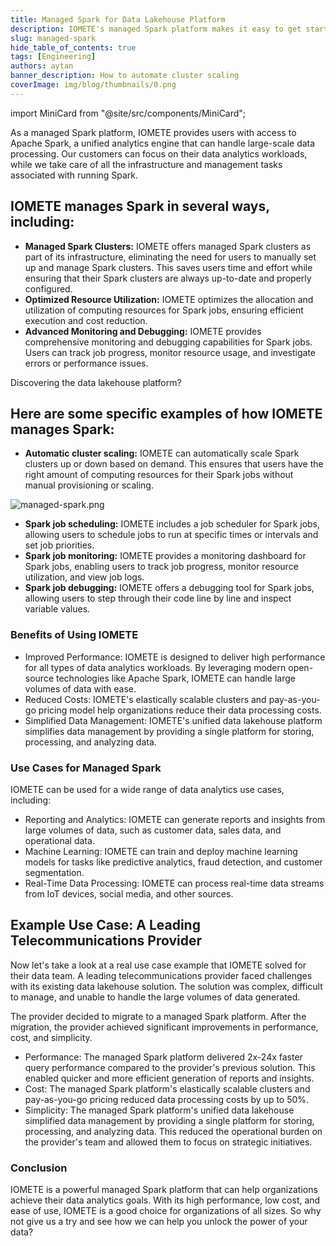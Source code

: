 ```yaml
---
title: Managed Spark for Data Lakehouse Platform
description: IOMETE's managed Spark platform makes it easy to get started with data analytics, with high performance, low costs, and simplified data management
slug: managed-spark
hide_table_of_contents: true
tags: [Engineering]
authors: aytan
banner_description: How to automate cluster scaling
coverImage: img/blog/thumbnails/0.png
---
```


import MiniCard from "@site/src/components/MiniCard";

As a managed Spark platform, IOMETE provides users with access to Apache Spark, a unified analytics engine that can handle large-scale data processing. Our customers can focus on their data analytics workloads, while we take care of all the infrastructure and management tasks associated with running Spark.

<!-- truncate -->

## IOMETE manages Spark in several ways, including:

- **Managed Spark Clusters:** IOMETE offers managed Spark clusters as part of its infrastructure, eliminating the need for users to manually set up and manage Spark clusters. This saves users time and effort while ensuring that their Spark clusters are always up-to-date and properly configured.
- **Optimized Resource Utilization:** IOMETE optimizes the allocation and utilization of computing resources for Spark jobs, ensuring efficient execution and cost reduction.
- **Advanced Monitoring and Debugging:** IOMETE provides comprehensive monitoring and debugging capabilities for Spark jobs. Users can track job progress, monitor resource usage, and investigate errors or performance issues.

<MiniCard link="https://form.typeform.com/to/ofF9ZQYd" linkName="Try Sandbox">Discovering the data lakehouse platform?</MiniCard>

## Here are some specific examples of how IOMETE manages Spark:

- **Automatic cluster scaling:** IOMETE can automatically scale Spark clusters up or down based on demand. This ensures that users have the right amount of computing resources for their Spark jobs without manual provisioning or scaling.

![managed-spark.png](/img/blog/2023-10-08-managed-spark/managed-spark.png)

- **Spark job scheduling:** IOMETE includes a job scheduler for Spark jobs, allowing users to schedule jobs to run at specific times or intervals and set job priorities.
- **Spark job monitoring:** IOMETE provides a monitoring dashboard for Spark jobs, enabling users to track job progress, monitor resource utilization, and view job logs.
- **Spark job debugging:** IOMETE offers a debugging tool for Spark jobs, allowing users to step through their code line by line and inspect variable values.

### Benefits of Using IOMETE

- Improved Performance: IOMETE is designed to deliver high performance for all types of data analytics workloads. By leveraging modern open-source technologies like Apache Spark, IOMETE can handle large volumes of data with ease.
- Reduced Costs: IOMETE's elastically scalable clusters and pay-as-you-go pricing model help organizations reduce their data processing costs.
- Simplified Data Management: IOMETE's unified data lakehouse platform simplifies data management by providing a single platform for storing, processing, and analyzing data.

### Use Cases for Managed Spark

IOMETE can be used for a wide range of data analytics use cases, including:

- Reporting and Analytics: IOMETE can generate reports and insights from large volumes of data, such as customer data, sales data, and operational data.
- Machine Learning: IOMETE can train and deploy machine learning models for tasks like predictive analytics, fraud detection, and customer segmentation.
- Real-Time Data Processing: IOMETE can process real-time data streams from IoT devices, social media, and other sources.

## Example Use Case: A Leading Telecommunications Provider

Now let's take a look at a real use case example that IOMETE solved for their data team. A leading telecommunications provider faced challenges with its existing data lakehouse solution. The solution was complex, difficult to manage, and unable to handle the large volumes of data generated.

The provider decided to migrate to a managed Spark platform. After the migration, the provider achieved significant improvements in performance, cost, and simplicity.

- Performance: The managed Spark platform delivered 2x-24x faster query performance compared to the provider's previous solution. This enabled quicker and more efficient generation of reports and insights.
- Cost: The managed Spark platform's elastically scalable clusters and pay-as-you-go pricing reduced data processing costs by up to 50%.
- Simplicity: The managed Spark platform's unified data lakehouse simplified data management by providing a single platform for storing, processing, and analyzing data. This reduced the operational burden on the provider's team and allowed them to focus on strategic initiatives.

### Conclusion

IOMETE is a powerful managed Spark platform that can help organizations achieve their data analytics goals. With its high performance, low cost, and ease of use, IOMETE is a good choice for organizations of all sizes. So why not give us a try and see how we can help you unlock the power of your data?
